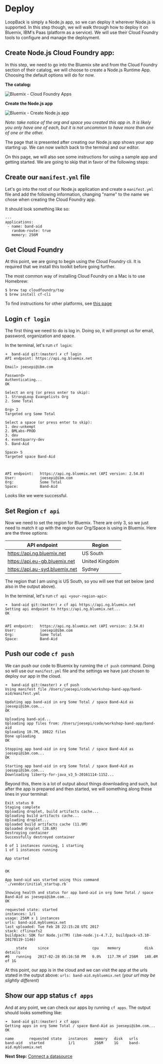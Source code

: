 # Deploy

LoopBack is simply a Node.js app, so we can deploy it wherever Node.js is supported. In this step though, we will walk through how to deploy it on Bluemix, IBM's Paas (platform as a service). We will use their Cloud Foundry tools to configure and manage the deployment.


## Create Node.js Cloud Foundry app:

In this step, we need to go into the Bluemix site and from the Cloud Foundry section of their catalog, we will choose to create a Node.js Runtime App. Choosing the default options will do for now.

**The catalog:**

![Bluemix - Cloud Foundry Apps](assets/cloud-foundry-apps.png)

**Create the Node.js app**

![Bluemix - Create Node.js app](assets/create-nodejs-app.png)

_Note: take notice of the org and space you created this app in. It is likely you only have one of each, but it is not uncommon to have more than one of one or the other._

The page that is presented after creating our Node.js app shows your app starting up. We can now switch back to the terminal and our editor.

On this page, we will also see some instructions for using a sample app and getting started. We are going to skip that in favor of the following steps:

## Create our `manifest.yml` file

Let's go into the root of our Node.js application and create a `manifest.yml` file and add the following information, changing "name" to the name we chose when creating the Cloud Foundry app.

It should look something like so:

```
---
applications:
 - name: band-aid
   random-route: true
   memory: 256M
```

## Get Cloud Foundry

At this point, we are going to begin using the Cloud Foundry cli. It is required that we install this toolkit before going further.

The most common way of installing Cloud Foundry on a Mac is to use Homebrew:

```
$ brew tap cloudfoundry/tap
$ brew install cf-cli
```

To find instructions for other platforms, see [this page](https://github.com/cloudfoundry/cli#downloads)

## Login `cf login`

The first thing we need to do is log in. Doing so, it will prompt us for email, password, organization and space.

In the terminal, let's run `cf login`:

```
➜  band-aid git:(master) ✗ cf login
API endpoint: https://api.ng.bluemix.net

Email> joesepi@ibm.com

Password>
Authenticating...
OK

Select an org (or press enter to skip):
1. StrongLoop Evangelists Org
2. Some Total

Org> 2
Targeted org Some Total

Select a space (or press enter to skip):
1. dev-unkempt
2. BMLabs-PROD
3. dev
4. eventquarry-dev
5. Band-Aid

Space> 5
Targeted space Band-Aid



API endpoint:   https://api.ng.bluemix.net (API version: 2.54.0)
User:           joesepi@ibm.com
Org:            Some Total
Space:          Band-Aid
```

Looks like we were successful.

## Set Region `cf api`

Now we need to set the region for Bluemix. There are only 3, so we just need to match it up with the region our Org/Space is using in Bluemix. Here are the three options:

|API endpoint                   |Region
|---                            |---
|https://api.ng.bluemix.net	|US South
|https://api.eu-gb.bluemix.net	|United Kingdom
|https://api.au-syd.bluemix.net	|Sydney

The region that I am using is US South, so you will see that set below (and also in the output above).

In the terminal, let's run `cf api <your-region-api>`:

```
➜  band-aid git:(master) ✗ cf api https://api.ng.bluemix.net
Setting api endpoint to https://api.ng.bluemix.net...
OK


API endpoint:   https://api.ng.bluemix.net (API version: 2.54.0)
User:           joesepi@ibm.com
Org:            Some Total
Space:          Band-Aid
```

## Push our code `cf push`

We can push our code to Bluemix by running the `cf push` command. Doing so will use our `manifest.yml` file and the settings we have just chosen to deploy our app in the cloud.

```
➜  band-aid git:(master) ✗ cf push
Using manifest file /Users/joesepi/code/workshop-band-app/band-aid/manifest.yml

Updating app band-aid in org Some Total / space Band-Aid as joesepi@ibm.com...
OK

Uploading band-aid...
Uploading app files from: /Users/joesepi/code/workshop-band-app/band-aid
Uploading 10.7M, 10822 files
Done uploading
OK

Stopping app band-aid in org Some Total / space Band-Aid as joesepi@ibm.com...
OK

Starting app band-aid in org Some Total / space Band-Aid as joesepi@ibm.com...
Downloading liberty-for-java_v3_5-20161114-1152...
```

Beyond this, there is a lot of output about things downloading and such, but after the app is prepared and then started, we will something along these lines in your terminal:

```
Exit status 0
Staging complete
Uploading droplet, build artifacts cache...
Uploading build artifacts cache...
Uploading droplet...
Uploaded build artifacts cache (11.9M)
Uploaded droplet (28.6M)
Destroying container
Successfully destroyed container

0 of 1 instances running, 1 starting
1 of 1 instances running

App started


OK

App band-aid was started using this command `./vendor/initial_startup.rb`

Showing health and status for app band-aid in org Some Total / space Band-Aid as joesepi@ibm.com...
OK

requested state: started
instances: 1/1
usage: 256M x 1 instances
urls: band-aid.mybluemix.net
last uploaded: Tue Feb 28 22:15:28 UTC 2017
stack: cflinuxfs2
buildpack: SDK for Node.js(TM) (ibm-node.js-4.7.2, buildpack-v3.10-20170119-1146)

     state     since                    cpu    memory           disk           details
#0   running   2017-02-28 05:16:58 PM   0.0%   117.7M of 256M   140.4M of 1G
```

At this point, our app is in the cloud and we can visit the app at the urls stated in the output above: `urls: band-aid.mybluemix.net` (_your url may be slightly different_)

## Show our app status `cf apps`

And at any point, we can check our apps by running `cf apps`. The output should looks something like:

```
➜  band-aid git:(master) ✗ cf apps
Getting apps in org Some Total / space Band-Aid as joesepi@ibm.com...
OK

name       requested state   instances   memory   disk   urls
band-aid   started           1/1         256M     1G     band-aid.mybluemix.net
```

**Next Step:** [Connect a datasource](06-datasource.md)

